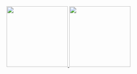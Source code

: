 <div align="center">
  <a href="https://github.com/alexandrearaujoo">
  <img height="160em" src="https://github-readme-stats.vercel.app/api?username=iasmimd&show_icons=true&theme=highcontrast&include_all_commits=true&count_private=true"/>
  <img height="160em" src="https://github-readme-stats.vercel.app/api/top-langs/?username=iasmimd&layout=compact&langs_count=7&theme=highcontrast"/>
</div>

